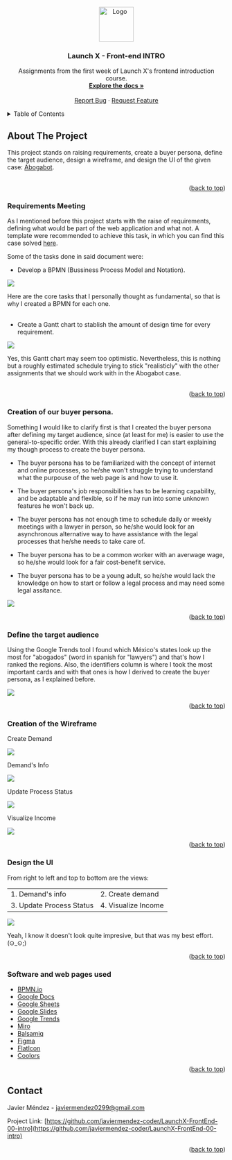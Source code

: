 <div id="top"></div>



<!-- PROJECT LOGO -->
<br />
<div align="center">
  <a href="https://github.com/JavierMendez-Coder/LaunchX-FrontEnd-00-intro">
    <img src="https://raw.githubusercontent.com/othneildrew/Best-README-Template/master/images/logo.png" alt="Logo" width="80" height="80">
  </a>

<h3 align="center">Launch X - Front-end INTRO</h3>

  <p align="center">
    Assignments from the first week of Launch X's frontend introduction course.
    <br />
    <a href="https://github.com/javiermendez-coder/LaunchX-FrontEnd-00-intro"><strong>Explore the docs »</strong></a>
    <br />
    <br />
    <a href="https://github.com/javiermendez-coder/LaunchX-FrontEnd-00-intro/issues">Report Bug</a>
    ·
    <a href="https://github.com/javiermendez-coder/LaunchX-FrontEnd-00-intro/issues">Request Feature</a>
  </p>
</div>



<!-- TABLE OF CONTENTS -->
<details>
  <summary>Table of Contents</summary>
  <ol>
    <li>
      <a href="#about-the-project">About The Project</a>
      <ul>
        <li><a href="#requirements-meeting">Requirements Meeting</a></li>
      </ul>
      <ul>
        <li><a href="#creation-of-our-buyer-persona">Creation of our buyer persona</a></li>
      </ul>
      <ul>
        <li><a href="#define-the-target-audience">Define the target audience</a></li>
      </ul>
      <ul>
        <li><a href="#creation-of-the-wireframe">Creation of the Wireframe</li>
      </ul>
      <ul>
        <li><a href="#design-the-ui">Design the UI</a></li>
      </ul>
      <ul>
        <li><a href="#software-and-web-pages-used">Software and web pages used</a></li>
      </ul>
    </li>
    <li><a href="#contact">Contact</a></li>
  </ol>
</details>



<!-- ABOUT THE PROJECT -->
## About The Project

<!-- [![Product Name Screen Shot][product-screenshot]](https://example.com) -->

This project stands on raising requirements, create a buyer persona, define the target audience, design a wireframe, and design the UI of the given case: [Abogabot](https://github.com/LaunchX-InnovaccionVirtual/FrontEnd-Mision/tree/main/01%20-%20INTRO/practicas/README.md).
<br /><br />

<p align="right">(<a href="#top">back to top</a>)</p>



### Requirements Meeting

As I mentioned before this project starts with the raise of requirements, defining what would be part of the web application and what not. A template were recommended to achieve this task, in which you can find this case solved [here](./00-requirements.docx). 

Some of the tasks done in said document were:

- Develop a BPMN (Bussiness Process Model and Notation). 

![](./extra-files/00-bmpn-diagram.png)

Here are the core tasks that I personally thought as fundamental, so that is why I created a BPMN for each one.
<br /><br />

- Create a Gantt chart to stablish the amount of design time for every requirement.

![](./extra-files/00-gantt-chart.png)


Yes, this Gantt chart may seem too optimistic. Nevertheless, this is nothing but a roughly estimated schedule trying to stick "realisticly" with the other assignments that we should work with in the Abogabot case.
<br /><br />

<p align="right">(<a href="#top">back to top</a>)</p>



### Creation of our buyer persona.

Something I would like to clarify first is that I created the buyer persona after defining my target audience, since (at least for me) is easier to use the general-to-specific order. With this already clarified I can start explaining my though process to create the buyer persona. 

- The buyer persona has to be familiarized with the concept of internet and online processes, so he/she won't struggle trying to understand what the purpouse of the web page is and how to use it.

- The buyer persona's job responsibilities has to be learning capability, and be adaptable and flexible, so if he may run into some unknown features he won't back up.

- The buyer persona has not enough time to schedule daily or weekly meetings with a lawyer in person, so he/she would look for an asynchronous alternative way to have assistance with the legal processes that he/she needs to take care of.

- The buyer persona has to be a common worker with an averwage wage, so he/she would look for a fair cost-benefit service.

- The buyer persona has to be a young adult, so he/she would lack the knowledge on how to start or follow a legal process and may need some legal assitance.

![](./extra-files/01-buyer-persona.png)

<p align="right">(<a href="#top">back to top</a>)</p>



### Define the target audience

Using the Google Trends tool I found which México's states look up the most for "abogados" (word in spanish for "lawyers") and that's how I ranked the regions. Also, the identifiers column is where I took the most important cards and with that ones is how I derived to create the buyer persona, as I explained before.

![](./extra-files/02-target-audience.jpg)

<p align="right">(<a href="#top">back to top</a>)</p>



### Creation of the Wireframe

Create Demand

![](./extra-files/03-create-demand.png)

Demand's Info

![](./extra-files/03-demand's-info.png)

Update Process Status

![](./extra-files/03-update-process-status.png)

Visualize Income

![](./extra-files/03-visualize-income.png)

<p align="right">(<a href="#top">back to top</a>)</p>



### Design the UI

From right to left and top to bottom are the views: 
<center>
  <table>
    <tr>
      <td>1. Demand's info</td>
      <td>2. Create demand</td>
    </tr>
    <tr>
      <td>3. Update Process Status</td>
      <td>4. Visualize Income</td>
    </tr>
  </table>
</center>

![](./extra-files/04-ui.png)

Yeah, I know it doesn't look quite impresive, but that was my best effort. (⊙_⊙;)

<p align="right">(<a href="#top">back to top</a>)</p>



### Software and web pages used

* [BPMN.io](https://bpmn.io)
* [Google Docs](https://docs.google.com)
* [Google Sheets](https://sheets.google.com)
* [Google Slides](https://slides.google.com)
* [Google Trends](https://trends.google.com)
* [Miro](https://miro.com)
* [Balsamiq](https://balsamiq.com)
* [Figma](https://www.figma.com)
* [FlatIcon](https://www.flaticon.com)
* [Coolors](https://coolors.co)

<p align="right">(<a href="#top">back to top</a>)</p>



<!-- CONTACT -->
## Contact

Javier Méndez - javiermendez0299@gmail.com

Project Link: [https://github.com/javiermendez-coder/LaunchX-FrontEnd-00-intro](https://github.com/javiermendez-coder/LaunchX-FrontEnd-00-intro)

<p align="right">(<a href="#top">back to top</a>)</p>
